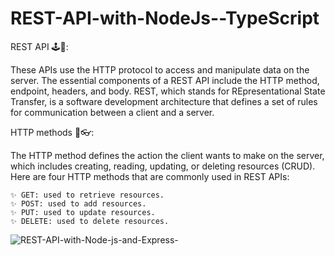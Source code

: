 # REST-API-with-NodeJs--TypeScript

REST API 🕹🧩:

These APIs use the HTTP protocol to access and manipulate data on the server. The essential components of a REST API include the HTTP method, 
endpoint, headers, and body. REST, which stands for REpresentational State Transfer, is a software development architecture that defines a set 
of rules for communication between a client and a server.
 
HTTP methods 🎇👓:

The HTTP method defines the action the client wants to make on the server, which includes creating, reading, updating, or deleting resources (CRUD).
Here are four HTTP methods that are commonly used in REST APIs: 

    ✨ GET: used to retrieve resources.
    ✨ POST: used to add resources.
    ✨ PUT: used to update resources.
    ✨ DELETE: used to delete resources.

    
![REST-API-with-Node-js-and-Express-](https://github.com/Randika00/REST-API-with-NodeJs--TypeScript/assets/89309192/4982a535-0f4e-4319-b89f-9c7d888fd1a7)


    
